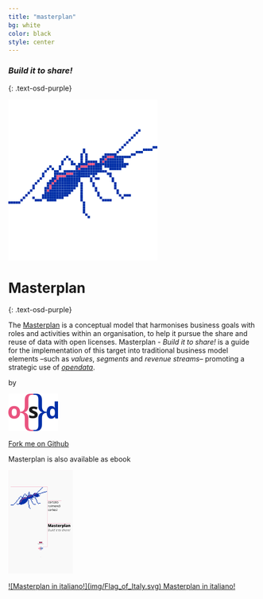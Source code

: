```yaml
---
title: "masterplan"
bg: white
color: black
style: center
---
```



### *Build it to share!*
{: .text-osd-purple}

<span class="fa-stack subtlecircle" style="font-size:100px; background:rgba(255,255,255,1)">
  <img src="img/projectopendata_logo.svg">
</span>

# Masterplan
{: .text-osd-purple}


The [Masterplan](https://en.wikipedia.org/wiki/Strategic_planning) is a conceptual model that harmonises business goals with roles and activities within an organisation, to help it pursue the share and reuse of data with open licenses. Masterplan *- Build it to share!* is a guide for the implementation of this target into traditional business model elements –such as *values*, *segments* and *revenue streams*– promoting a strategic use of [*opendata*](http://opendatahandbook.org/guide/it/).

by

[![opensensorsdata logo](img/osd_logo.svg)](http://www.opensensorsdata.it)

[<i class="fa fa-github"></i> Fork me on Github](https://github.com/Masterplan-opensensorsdata) 

Masterplan is also available as ebook

[![Copertina Masterplan](ebook/img_ebook/cover_icon_mini_en.png)](#ebook)



<span id="forkongithub">
  <a href="http://www.opensensorsdata.it/masterplan" class="osd-blue">
    ![Masterplan in italiano!](img/Flag_of_Italy.svg) Masterplan in italiano!
  </a>
</span>
